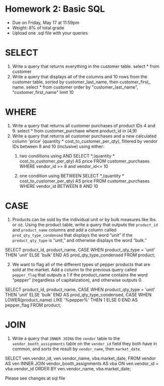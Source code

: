 # Homework 2: Basic SQL 

-  	Due on Friday, May 17 at 11:59pm
-  	Weight: 8% of total grade
-  	Upload one .sql file with your queries

# SELECT
1. Write a query that returns everything in the customer table.
	select * from customer
2. Write a query that displays all of the columns and 10 rows from the customer table, sorted by customer_last_name, then customer_first_ name.
	select * from customer order by "customer_last_name", "customer_first_name" limit 10

# WHERE
1. Write a query that returns all customer purchases of product IDs 4 and 9.
	select * from customer_purchase where product_id in (4,9)
2. Write a query that returns all customer purchases and a new calculated column 'price' (quantity * cost_to_customer_per_qty), filtered by vendor IDs between 8 and 10 (inclusive) using either:
	1.  two conditions using AND
		SELECT *,(quantity * cost_to_customer_per_qty) AS price FROM customer_purchases WHERE vendor_id >= 8 and vendor_id<= 10

	2.  one condition using BETWEEN
		SELECT *,(quantity * cost_to_customer_per_qty) AS price FROM customer_purchases WHERE vendor_id BETWEEN 8 AND 10

# CASE
1. Products can be sold by the individual unit or by bulk measures like lbs. or oz. Using the product table, write a query that outputs the `product_id` and `product_name` columns and add a column called `prod_qty_type_condensed` that displays the word “unit” if the `product_qty_type` is “unit,” and otherwise displays the word “bulk.”

SELECT 
    product_id, 
    product_name,
    CASE 
        WHEN product_qty_type = 'unit' THEN 'unit'
        ELSE 'bulk'
    END AS prod_qty_type_condensed
FROM 
    product;

2. We want to flag all of the different types of pepper products that are sold at the market. Add a column to the previous query called `pepper_flag` that outputs a 1 if the product_name contains the word “pepper” (regardless of capitalization), and otherwise outputs 0.

SELECT 
    product_id, 
    product_name,
	CASE 
        WHEN product_qty_type = 'unit' THEN 'unit'
        ELSE 'bulk'
    END AS prod_qty_type_condensed,
    CASE 
        WHEN LOWER(product_name) LIKE '%pepper%' THEN 1
        ELSE 0
    END AS pepper_flag
FROM 
    product;

# JOIN
1. Write a query that `INNER JOIN`s the `vendor` table to the `vendor_booth_assignments` table on the `vendor_id` field they both have in common, and sorts the result by `vendor_name`, then `market_date`.

SELECT 
    ven.vendor_id,
    ven.vendor_name,
    vba.market_date,
FROM 
    vendor AS ven
INNER JOIN 
    vendor_booth_assignments AS vba ON ven.vendor_id = vba.vendor_id
ORDER BY 
    ven.vendor_name, 
    vba.market_date;

Please see changes at sql file